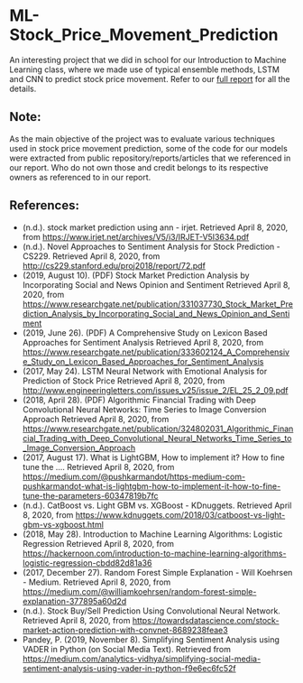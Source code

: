 # ML-Stock_Price_Movement_Prediction
An interesting project that we did in school for our Introduction to Machine Learning class, where we made use of typical ensemble methods, LSTM and CNN to predict stock price movement. Refer to our [full report](https://github.com/Tay-Jie-Wen-Marcus/ML-Stock_Price_Movement_Prediction/) for all the details.


## Note:
As the main objective of the project was to evaluate various techniques used in stock price movement prediction, some of the code for our models were extracted from public repository/reports/articles that we referenced in our report. Who do not own those and credit belongs to its respective owners as referenced to in our report.

## References:
- (n.d.). stock market prediction using ann - irjet. Retrieved April 8, 2020, from https://www.irjet.net/archives/V5/i3/IRJET-V5I3634.pdf
- (n.d.). Novel Approaches to Sentiment Analysis for Stock Prediction - CS229. Retrieved April 8, 2020, from http://cs229.stanford.edu/proj2018/report/72.pdf
- (2019, August 10). (PDF) Stock Market Prediction Analysis by Incorporating Social and News Opinion and Sentiment Retrieved April 8, 2020, from https://www.researchgate.net/publication/331037730_Stock_Market_Prediction_Analysis_by_Incorporating_Social_and_News_Opinion_and_Sentiment
- (2019, June 26). (PDF) A Comprehensive Study on Lexicon Based Approaches for Sentiment Analysis Retrieved April 8, 2020, from https://www.researchgate.net/publication/333602124_A_Comprehensive_Study_on_Lexicon_Based_Approaches_for_Sentiment_Analysis
- (2017, May 24). LSTM Neural Network with Emotional Analysis for Prediction of Stock Price Retrieved April 8, 2020, from http://www.engineeringletters.com/issues_v25/issue_2/EL_25_2_09.pdf
- (2018, April 28). (PDF) Algorithmic Financial Trading with Deep Convolutional Neural Networks: Time Series to Image Conversion Approach Retrieved April 8, 2020, from https://www.researchgate.net/publication/324802031_Algorithmic_Financial_Trading_with_Deep_Convolutional_Neural_Networks_Time_Series_to_Image_Conversion_Approach
- (2017, August 17). What is LightGBM, How to implement it? How to fine tune the .... Retrieved April 8, 2020, from https://medium.com/@pushkarmandot/https-medium-com-pushkarmandot-what-is-lightgbm-how-to-implement-it-how-to-fine-tune-the-parameters-60347819b7fc
- (n.d.). CatBoost vs. Light GBM vs. XGBoost - KDnuggets. Retrieved April 8, 2020, from https://www.kdnuggets.com/2018/03/catboost-vs-light-gbm-vs-xgboost.html
- (2018, May 28). Introduction to Machine Learning Algorithms: Logistic Regression Retrieved April 8, 2020, from https://hackernoon.com/introduction-to-machine-learning-algorithms-logistic-regression-cbdd82d81a36
- (2017, December 27). Random Forest Simple Explanation - Will Koehrsen - Medium. Retrieved April 8, 2020, from https://medium.com/@williamkoehrsen/random-forest-simple-explanation-377895a60d2d
- (n.d.). Stock Buy/Sell Prediction Using Convolutional Neural Network. Retrieved April 8, 2020, from https://towardsdatascience.com/stock-market-action-prediction-with-convnet-8689238feae3
- Pandey, P. (2019, November 8). Simplifying Sentiment Analysis using VADER in Python (on Social Media Text). Retrieved from https://medium.com/analytics-vidhya/simplifying-social-media-sentiment-analysis-using-vader-in-python-f9e6ec6fc52f


